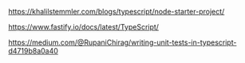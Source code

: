 https://khalilstemmler.com/blogs/typescript/node-starter-project/

https://www.fastify.io/docs/latest/TypeScript/

https://medium.com/@RupaniChirag/writing-unit-tests-in-typescript-d4719b8a0a40